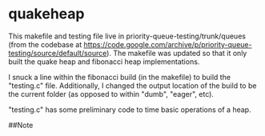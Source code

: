 # quakeheap

This makefile and testing file live in priority-queue-testing/trunk/queues (from the codebase at https://code.google.com/archive/p/priority-queue-testing/source/default/source). The makefile was updated so that it only built the quake heap and fibonacci heap implementations. 

I snuck a line within the fibonacci build (in the makefile) to build the "testing.c" file. Additionally, I changed the output location of the build to be the current folder (as opposed to within "dumb", "eager", etc).

"testing.c" has some preliminary code to time basic operations of a heap. 

##Note

